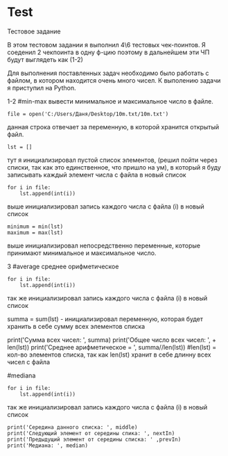 # Test
Тестовое задание 

В этом тестовом задании я выполнил 4\6 тестовых чек-поинтов.
Я соеденил 2 чекпоинта в одну ф-цию поэтому в дальнейшем эти ЧП будут выглядеть как (1-2)

Для выполнения поставленных задач необходимо было работать с файлом, в котором находится очень много чисел. К выполению задачи я приступил на Python.

1-2 #min-max вывести минимальное и максимальное число в файле.

    file = open('C:/Users/Даня/Desktop/10m.txt/10m.txt') 

данная строка отвечает за переменную, в которой хранится открытый файл.

    lst = []


тут я инициализировал пустой список элементов, (решил пойти через списки, так как это единственное, что пришло на ум), в который я буду записывать каждый
элемент числа с файла в новый список 

    for i in file:
        lst.append(int(i))
       
выше инициализировал запись каждого числа с файла (i) в новый список

    minimum = min(lst)
    maximum = max(lst)


выше инициализировал непосредственно переменные, которые принимают минимальное и максимальное число.

3 #average среднее орифметическое

    for i in file:
        lst.append(int(i))
       
так же инициализировал запись каждого числа с файла (i) в новый список

summa = sum(lst) - инициализировал переменную, которая будет хранить в себе сумму всех элементов списка

print('Сумма всех чисел: ', summa)
print('Общее число всех чисел: ', + len(lst)) 
print('Среднее арифметическое  = ', summa//len(lst))
#len(lst) = кол-во элементов списка, так как len(lst) хранит в себе длинну всех чисел с файла

#mediana

    for i in file:
        lst.append(int(i))
        
так же инициализировал запись каждого числа с файла (i) в новый список

    print('Середина данного списка: ', middle)
    print('Следующий элемент от середины спика: ', nextIn)
    print('Предыдущий элемент от середины списка: ' ,prevIn)
    print('Медиана: ', median)
